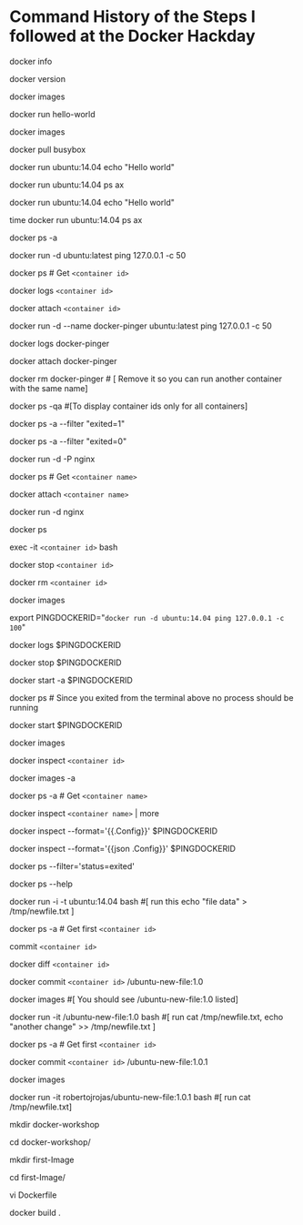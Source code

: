 # Command History of the Steps I followed at the Docker Hackday

docker info

docker version

docker images

docker run hello-world

docker images

docker pull busybox

docker run ubuntu:14.04 echo "Hello world"

docker run ubuntu:14.04 ps ax

docker run ubuntu:14.04 echo "Hello world"

time docker run ubuntu:14.04 ps ax

docker ps -a

docker run -d ubuntu:latest ping 127.0.0.1 -c 50

docker ps    # Get `<container id>` 

docker logs `<container id>` 

docker attach `<container id>` 

docker run -d --name docker-pinger ubuntu:latest ping 127.0.0.1 -c 50

docker logs docker-pinger

docker attach docker-pinger

docker rm docker-pinger # [ Remove it so you can run another container with the same name]

docker ps -qa   #[To display container ids only for all containers]

docker ps -a --filter "exited=1"

docker ps -a --filter "exited=0"

docker run -d -P nginx

docker ps # Get `<container name>`

docker attach `<container name>`

docker run -d nginx

docker ps 

exec -it `<container id>` bash

docker stop `<container id>` 

docker rm `<container id>` 

docker images

export PINGDOCKERID="`docker run -d ubuntu:14.04 ping 127.0.0.1 -c 100`"

docker logs $PINGDOCKERID

docker stop $PINGDOCKERID

docker start -a $PINGDOCKERID

docker ps # Since you exited from the terminal above no process should be running

docker start $PINGDOCKERID

docker images

docker inspect `<container id>`

docker images -a

docker ps -a # Get `<container name>`

docker inspect `<container name>` | more

docker inspect --format='{{.Config}}' $PINGDOCKERID

docker inspect --format='{{json .Config}}' $PINGDOCKERID


docker ps --filter='status=exited'

docker ps --help

docker run -i -t ubuntu:14.04 bash #[ run this echo "file data" > /tmp/newfile.txt ]

docker ps -a # Get first `<container id>`

commit `<container id>`
 
docker diff `<container id>`
 
docker commit `<container id>` <yourname>/ubuntu-new-file:1.0

docker images #[ You should see <yourname>/ubuntu-new-file:1.0 listed]
 
docker run -it <yourname>/ubuntu-new-file:1.0 bash #[ run cat /tmp/newfile.txt, echo "another change" >> /tmp/newfile.txt ]

docker ps -a # Get first `<container id>`

docker commit `<container id>` <yourname>/ubuntu-new-file:1.0.1

docker images

docker run -it robertojrojas/ubuntu-new-file:1.0.1 bash #[ run cat /tmp/newfile.txt]

mkdir docker-workshop

cd docker-workshop/

mkdir first-Image

cd first-Image/

vi Dockerfile

docker build .
